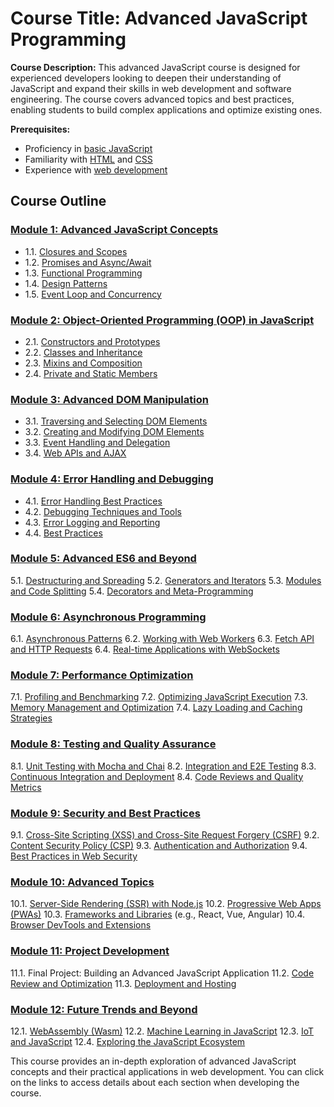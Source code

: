 # Course Title: Advanced JavaScript Programming

**Course Description:**
This advanced JavaScript course is designed for experienced developers looking to deepen their understanding of JavaScript and expand their skills in web development and software engineering. The course covers advanced topics and best practices, enabling students to build complex applications and optimize existing ones.

**Prerequisites:**

- Proficiency in [basic JavaScript](#module-1-advanced-javascript-concepts)
- Familiarity with [HTML](#module-3-advanced-dom-manipulation) and [CSS](#module-3-advanced-dom-manipulation)
- Experience with [web development](#module-3-advanced-dom-manipulation)

## Course Outline

### [Module 1: Advanced JavaScript Concepts](./module-1-advanced-javascript-concepts.md)

- 1.1. [Closures and Scopes](./module-1.1-closures-and-scopes.md)
- 1.2. [Promises and Async/Await](./module-1.2-promises-and-async-await.md)
- 1.3. [Functional Programming](./module-1.3-functional-programming.md)
- 1.4. [Design Patterns](./module-1.4-design-patterns.md)
- 1.5. [Event Loop and Concurrency](./module-1.5-event-loop-and-concurrency.md)

### [Module 2: Object-Oriented Programming (OOP) in JavaScript](./module-2-object-oriented-programming-oop-in-javascript.md)

- 2.1. [Constructors and Prototypes](./module-2.1-constructors-and-prototypes.md)
- 2.2. [Classes and Inheritance](./module-2.2-classes-and-inheritance.md)
- 2.3. [Mixins and Composition](./module-2.3-mixins-and-composition.md)
- 2.4. [Private and Static Members](./module-2.4-private-and-static-members.md)

### [Module 3: Advanced DOM Manipulation](./module-3-advanced-dom-manipulation.md)

- 3.1. [Traversing and Selecting DOM Elements](./module-3.1-traversing-and-selecting-dom-elements.md)
- 3.2. [Creating and Modifying DOM Elements](./module-3.2-creating-and-modifying-dom-elements.md)
- 3.3. [Event Handling and Delegation](./module-3.3-event-handling-and-delegation.md)
- 3.4. [Web APIs and AJAX](./module-3.4-web-apis-and-ajax.md)

### [Module 4: Error Handling and Debugging](./module-4-error-handling-and-debugging.md)

- 4.1. [Error Handling Best Practices](./module-4.1-types-of-errors.md)
- 4.2. [Debugging Techniques and Tools](./module-4.2-debugging-tools.md)
- 4.3. [Error Logging and Reporting](./module-4.3-error-handling-techniques.md)
- 4.4. [Best Practices](./module-4.4-best-practices.md)

### [Module 5: Advanced ES6 and Beyond](#module-5-advanced-es6-and-beyond)
5.1. [Destructuring and Spreading](#destructuring-and-spreading)
5.2. [Generators and Iterators](#generators-and-iterators)
5.3. [Modules and Code Splitting](#modules-and-code-splitting)
5.4. [Decorators and Meta-Programming](#decorators-and-meta-programming)

### [Module 6: Asynchronous Programming](#module-6-asynchronous-programming)
6.1. [Asynchronous Patterns](#asynchronous-patterns)
6.2. [Working with Web Workers](#working-with-web-workers)
6.3. [Fetch API and HTTP Requests](#fetch-api-and-http-requests)
6.4. [Real-time Applications with WebSockets](#real-time-applications-with-websockets)

### [Module 7: Performance Optimization](#module-7-performance-optimization)
7.1. [Profiling and Benchmarking](#profiling-and-benchmarking)
7.2. [Optimizing JavaScript Execution](#optimizing-javascript-execution)
7.3. [Memory Management and Optimization](#memory-management-and-optimization)
7.4. [Lazy Loading and Caching Strategies](#lazy-loading-and-caching-strategies)

### [Module 8: Testing and Quality Assurance](#module-8-testing-and-quality-assurance)
8.1. [Unit Testing with Mocha and Chai](#unit-testing-with-mocha-and-chai)
8.2. [Integration and E2E Testing](#integration-and-e2e-testing)
8.3. [Continuous Integration and Deployment](#continuous-integration-and-deployment)
8.4. [Code Reviews and Quality Metrics](#code-reviews-and-quality-metrics)

### [Module 9: Security and Best Practices](#module-9-security-and-best-practices)
9.1. [Cross-Site Scripting (XSS) and Cross-Site Request Forgery (CSRF)](#cross-site-scripting-xss-and-cross-site-request-forgery-csrf)
9.2. [Content Security Policy (CSP)](#content-security-policy-csp)
9.3. [Authentication and Authorization](#authentication-and-authorization)
9.4. [Best Practices in Web Security](#best-practices-in-web-security)

### [Module 10: Advanced Topics](#module-10-advanced-topics)
10.1. [Server-Side Rendering (SSR) with Node.js](#server-side-rendering-ssr-with-nodejs)
10.2. [Progressive Web Apps (PWAs)](#progressive-web-apps-pwas)
10.3. [Frameworks and Libraries](#frameworks-and-libraries) (e.g., React, Vue, Angular)
10.4. [Browser DevTools and Extensions](#browser-devtools-and-extensions)

### [Module 11: Project Development](#module-11-project-development)
11.1. Final Project: Building an Advanced JavaScript Application
11.2. [Code Review and Optimization](#code-review-and-optimization)
11.3. [Deployment and Hosting](#deployment-and-hosting)

### [Module 12: Future Trends and Beyond](#module-12-future-trends-and-beyond)
12.1. [WebAssembly (Wasm)](#webassembly-wasm)
12.2. [Machine Learning in JavaScript](#machine-learning-in-javascript)
12.3. [IoT and JavaScript](#iot-and-javascript)
12.4. [Exploring the JavaScript Ecosystem](#exploring-the-javascript-ecosystem)

This course provides an in-depth exploration of advanced JavaScript concepts and their practical applications in web development. You can click on the links to access details about each section when developing the course.
